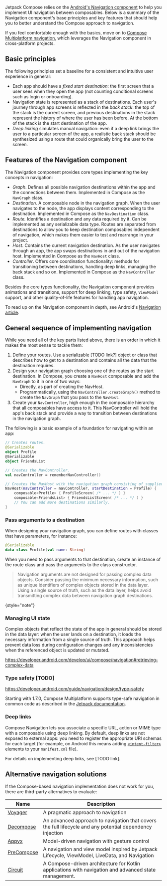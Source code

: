 [//]: # (title: Navigation in Compose)

Jetpack Compose relies on the [Android's Navigation component](https://developer.android.com/guide/navigation) 
to help you implement UI navigation between composables.
Below is a summary of the Navigation component's base principles and key features that should help you to better understand
the Compose approach to navigation.

If you feel comfortable enough with the basics, move on to [Compose Multiplatform navigation](compose-navigation-routing.md),
which leverages the Navigation component in cross-platform projects.

## Basic principles

The following principles set a baseline for a consistent and intuitive user experience in general:

* Each app should have a _fixed start destination_: the first screen that a user sees when they open the app
    (not counting conditional screens such as login or onboarding).
* Navigation state is represented as a stack of destinations.
    Each user's journey through app screens is reflected in the _back stack_: the top of the stack is the current screen,
    and previous destinations in the stack represent the history of where the user has been before.
    At the bottom of the stack is the start destination of the app.
* _Deep linking_ simulates manual navigation: even if a deep link brings the user to a particular screen of the app,
    a realistic back stack should be synthesized using a route that could organically bring the user to the screen. 

## Features of the Navigation component

The Navigation component provides core types implementing the key concepts in navigation:

* _Graph_. Defines all possible navigation destinations within the app and the connections between them.
    Implemented in Compose as the `NavGraph` class.
* _Destination._ A composable node in the navigation graph.
    When the user navigates to the node, the app displays content corresponding to the destination.
    Implemented in Compose as the `NavDestination` class.
* _Route._ Identifies a destination and any data required by it. Can be implemented as any serializable data type.
    Routes are separated from destinations to allow you to keep destination composables independent of navigation,
    which makes them easier to test and rearrange in your project.
* _Host_. Contains the current navigation destination. As the user navigates through an app, the app swaps destinations
  in and out of the navigation host. Implemented in Compose as the `NavHost` class.
* _Controller_. Offers core coordination functionality: methods for transitioning between destinations,
    handling deep links, managing the back stack and so on. Implemented in Compose as the `NavController` class.

Besides the core types functionality, the Navigation component provides animations and transitions, support for deep linking,
type safety, `ViewModel` support, and other quality-of-life features for handling app navigation.

To read up on the Navigation component in depth, see Android's [Navigation article](https://developer.android.com/guide/navigation).

## General sequence of implementing navigation

While you need all of the key parts listed above,
there is an order in which it makes the most sense to tackle them:

1. Define your routes. Use a serializable [TODO link?] object or class that describes how to get to a destination and contains all the data
    that the destination requires.
2. Design your navigation graph choosing one of the routes as the start destination.
    In Compose, you create a `NavHost` composable and add the `NavGraph` to it in one of two ways:
    * Directly, as part of creating the NavHost.
    * Programmatically, using the `NavController.createGraph()` method to create the `NavGraph` that you pass to the `NavHost`.
3. Create your `NavController`, high enough in the composable hierarchy that all composables have access to it.
    This NavController will hold the app's back stack and provide a way to transition between destinations in the navigation graph.

The following is a basic example of a foundation for navigating within an app:

```kotlin
// Creates routes.
@Serializable
object Profile
@Serializable
object FriendsList

// Creates the NavController.
val navController = rememberNavController()

// Creates the NavHost with the navigation graph consisting of supplied destinations.
NavHost(navController = navController, startDestination = Profile) {
    composable<Profile> { ProfileScreen( /* ... */ ) }
    composable<FriendsList> { FriendsListScreen( /* ... */ ) }
    // You can add more destinations similarly.
}
```

### Pass arguments to a destination

When designing your navigation graph, you can define routes with classes that have parameters, for instance:

```kotlin
@Serializable
data class Profile(val name: String)
```

When you need to pass arguments to that destination, create an instance of the route class and pass the arguments
to the class constructor.

> Navigation arguments are not designed for passing complex data objects.
> Consider passing the minimum necessary information, such as unique identifiers of complex objects stored in the data layer.
> Using a single source of truth, such as the data layer, helps avoid transmitting complex data between navigation graph destinations.
> 
{style="note"}

### Managing UI state

Complex objects that reflect the state of the app in general should be stored in the data layer:
when the user lands on a destination, it loads the necessary information from a single source of truth.
This approach helps prevent data loss during configuration changes and any inconsistencies
when the referenced object is updated or mutated.

https://developer.android.com/develop/ui/compose/navigation#retrieving-complex-data


### Type safety [TODO]

https://developer.android.com/guide/navigation/design/type-safety

Starting with 1.7.0, Compose Multiplatform supports type-safe navigation in common code as described in
the [Jetpack documentation](https://developer.android.com/guide/navigation/design/type-safety).


### Deep links

Compose Navigation lets you associate a specific URL, action or MIME type with a composable using deep linking.
By default, deep links are not exposed to external apps: you need to register the appropriate URI schemas for each
target
(for example, on Android this means adding [`<intent-filter>`](https://developer.android.com/develop/ui/compose/navigation#deeplinks)
elements to your `manifest.xml` file).

For details on implementing deep links, see [TODO link].

## Alternative navigation solutions

If the Compose-based navigation implementation does not work for you,
there are third-party alternatives to evaluate:

| Name                                                | Description                                                                                                                                                     |
|-----------------------------------------------------|-----------------------------------------------------------------------------------------------------------------------------------------------------------------|
| [Voyager](https://voyager.adriel.cafe)              | A pragmatic approach to navigation                                                                                                                              |
| [Decompose](https://arkivanov.github.io/Decompose/) | An advanced approach to navigation that covers the full lifecycle and any potential dependency injection                                                        |
| [Appyx](https://bumble-tech.github.io/appyx/)       | Model-driven navigation with gesture control                                                                                                                    |
| [PreCompose](https://tlaster.github.io/PreCompose/) | A navigation and view model inspired by Jetpack Lifecycle, ViewModel, LiveData, and Navigation                                                                  |
| [Circuit](https://slackhq.github.io/circuit/)       | A Compose-driven architecture for Kotlin applications with navigation and advanced state management.                                                            |
